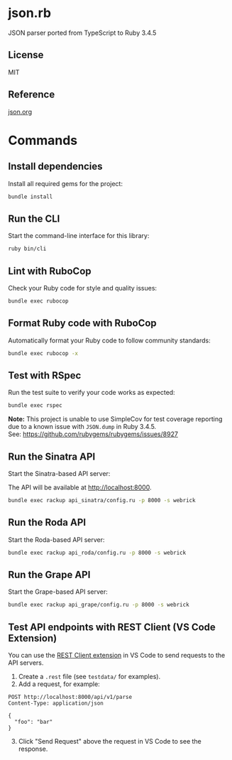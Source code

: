 # json.rb

JSON parser ported from TypeScript to Ruby 3.4.5

## License

MIT

## Reference

[json.org](http://json.org)

# Commands

## Install dependencies

Install all required gems for the project:

```sh
bundle install
```

## Run the CLI

Start the command-line interface for this library:

```sh
ruby bin/cli
```

## Lint with RuboCop

Check your Ruby code for style and quality issues:

```sh
bundle exec rubocop
```

## Format Ruby code with RuboCop

Automatically format your Ruby code to follow community standards:

```sh
bundle exec rubocop -x
```

## Test with RSpec

Run the test suite to verify your code works as expected:

```sh
bundle exec rspec
```

**Note:** This project is unable to use SimpleCov for test coverage reporting due to a known issue with `JSON.dump` in Ruby 3.4.5.  
See: https://github.com/rubygems/rubygems/issues/8927

## Run the Sinatra API

Start the Sinatra-based API server:

The API will be available at [http://localhost:8000](http://localhost:8000).

```sh
bundle exec rackup api_sinatra/config.ru -p 8000 -s webrick
```

## Run the Roda API

Start the Roda-based API server:

```sh
bundle exec rackup api_roda/config.ru -p 8000 -s webrick
```

## Run the Grape API

Start the Grape-based API server:

```sh
bundle exec rackup api_grape/config.ru -p 8000 -s webrick
```

## Test API endpoints with REST Client (VS Code Extension)

You can use the [REST Client extension](https://marketplace.visualstudio.com/items?itemName=humao.rest-client) in VS Code to send requests to the API servers.

1. Create a `.rest` file (see `testdata/` for examples).
2. Add a request, for example:

```http
POST http://localhost:8000/api/v1/parse
Content-Type: application/json

{
  "foo": "bar"
}
```

3. Click "Send Request" above the request in VS Code to see the response.
